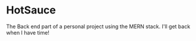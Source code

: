 # HotSauce
The Back end part of a personal project using the MERN stack. 
I'll get back when I have time!
